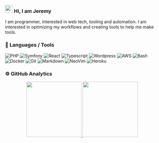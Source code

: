 ### <img src="https://media.giphy.com/media/hvRJCLFzcasrR4ia7z/giphy.gif" width="25px"> Hi, I am Jeremy

I am programmer, interested in web tech, tooling and automation. I am interested in optimizing my
workflows and creating tools to help me make tools.


### 🔧 Languages / Tools

![PHP](https://img.shields.io/badge/-PHP-05122A?style=flat&logo=php)
![Symfony](https://img.shields.io/badge/-Symfony-05122A?style=flat&logo=symfony)
![React](https://img.shields.io/badge/-React-05122A?style=flat&logo=react)
![Typescript](https://img.shields.io/badge/-Typescript-05122A?style=flat&logo=typescript)
![Wordpress](https://img.shields.io/badge/-Wordpress-05122A?style=flat&logo=wordpress)
![AWS](https://img.shields.io/badge/-AWS-05122A?style=flat&logo=amazon-aws)
![Bash](https://img.shields.io/badge/-Bash-05122A?style=flat&logo=gnu-bash)
![Docker](https://img.shields.io/badge/-Docker-05122A?style=flat&logo=docker)
![Git](https://img.shields.io/badge/-Git-05122A?style=flat&logo=git)
![Markdown](https://img.shields.io/badge/-Markdown-05122A?style=flat&logo=markdown)
![NeoVim](https://img.shields.io/badge/-NeoVim-05122A?style=flat&logo=neovim)
![Heroku](https://img.shields.io/badge/-Heroku-05122A?style=flat&logo=heroku)

### ⚙️  GitHub Analytics

<p align="center">
<a href="https://github.com/edeneast">
  <img height="180em" src="https://github-readme-stats-eight-theta.vercel.app/api?username=jezemery&show_icons=true&theme=algolia&include_all_commits=true&count_private=true"/>
  <img height="180em" src="https://github-readme-stats-eight-theta.vercel.app/api/top-langs/?username=jezemery&layout=compact&langs_count=8&theme=algolia"/>
</a>
</p>

<!--
&#x200B;
Resources:
  - https://github.com/coderjojo/creative-profile-readme
  - https://github-profile-trophy.vercel.app/?username=EdenEast&theme=algolia&margin-w=15&margin-h=15&column=7&v=2
  - https://github.com/simple-icons/simple-icons/blob/develop/slugs.md
-->
